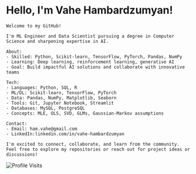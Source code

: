 
 # Hello, I'm Vahe Hambardzumyan!   

```
Welcome to my GitHub!

I'm ML Engineer and Data Scientist pursuing a degree in Computer Science and sharpening expertise in AI.
```

```
About:
- Skilled: Python, Scikit-learn, TensorFlow, PyTorch, Pandas, NumPy
- Learning: Deep learning, reinforcement learning, generative AI
- Goal: Build impactful AI solutions and collaborate with innovative teams
```


```
Tech:
- Languages: Python, SQL, R
- ML/DL: Scikit-learn, TensorFlow, PyTorch
- Data: Pandas, NumPy, Matplotlib, Seaborn
- Tools: Git, Jupyter Notebook, Streamlit
- Databases: MySQL, PostgreSQL
- Concepts: MLE, OLS, SVD, GLMs, Gaussian-Markov assumptions
```


```
Contact:
- Email: ham.vahe@gmail.com
- LinkedIn:linkedin.com/in/vahe-hambardzumyan
```

```
I'm excited to connect, collaborate, and learn from the community.
Feel free to explore my repositories or reach out for project ideas or discussions!
 ```


![Profile Visits](https://img.shields.io/endpoint?url=https://yasinkalkan.com/api/githubvisitorstats/track/?user=vahehambardzumyan)
